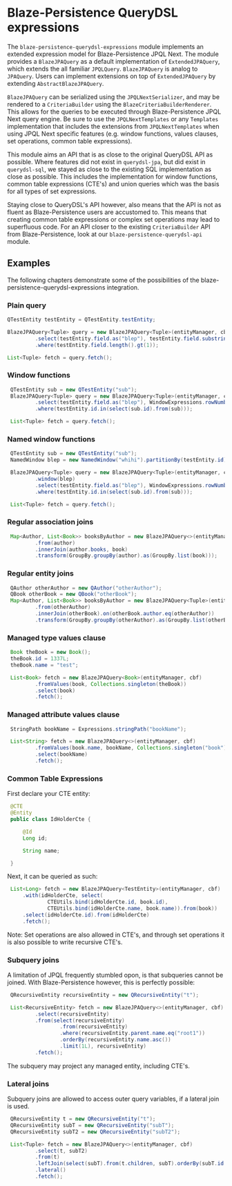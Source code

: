 # Blaze-Persistence QueryDSL expressions

The `blaze-persistence-querydsl-expressions` module implements an extended expression model for Blaze-Persistence JPQL Next.
The module provides a `BlazeJPAQuery` as a default implementation of `ExtendedJPAQuery`, which extends the all familiar `JPQLQuery`. `BlazeJPAQuery` is analog to `JPAQuery`.
Users can implement extensions on top of `ExtendedJPAQuery` by extending `AbstractBlazeJPAQuery`.

`BlazeJPAQuery` can be serialized using the `JPQLNextSerializer`, and may be rendered to a `CriteriaBuilder` using the `BlazeCriteriaBuilderRenderer`.
This allows for the queries to be executed through Blaze-Persistence JPQL Next query engine.
Be sure to use the `JPQLNextTemplates` or any `Templates` implementation that includes the extensions from `JPQLNextTemplates` when using JPQL Next specific features (e.g. window functions, values clauses, set operations, common table expressions).

This module aims an API that is as close to the original QueryDSL API as possible.
Where features did not exist in `querydsl-jpa`, but did exist in `querydsl-sql`, we stayed as close to the existing SQL implementation as close as possible.
This includes the implementation for window functions, common table expressions (CTE's) and union queries which was the basis for all types of set expressions.

Staying close to QueryDSL's API however, also means that the API is not as fluent as Blaze-Persistence users are accustomed to.
This means that creating common table expressions or complex set operations may lead to superfluous code.
For an API closer to the existing `CriteriaBuilder` API from Blaze-Persistence, look at our `blaze-persistence-querydsl-api` module.

## Examples
The following chapters demonstrate some of the possibilities of the blaze-persistence-querydsl-expressions integration.

### Plain query
```java
QTestEntity testEntity = QTestEntity.testEntity;

BlazeJPAQuery<Tuple> query = new BlazeJPAQuery<Tuple>(entityManager, cbf).from(testEntity)
         .select(testEntity.field.as("blep"), testEntity.field.substring(2))
         .where(testEntity.field.length().gt(1));

List<Tuple> fetch = query.fetch();
 ```

### Window functions
```java
 QTestEntity sub = new QTestEntity("sub");
 BlazeJPAQuery<Tuple> query = new BlazeJPAQuery<Tuple>(entityManager, cbf).from(testEntity)
         .select(testEntity.field.as("blep"), WindowExpressions.rowNumber(), WindowExpressions.lastValue(testEntity.field).over().partitionBy(testEntity.id))
         .where(testEntity.id.in(select(sub.id).from(sub)));

 List<Tuple> fetch = query.fetch();
 ```

### Named window functions
```java
 QTestEntity sub = new QTestEntity("sub");
 NamedWindow blep = new NamedWindow("whihi").partitionBy(testEntity.id);

 BlazeJPAQuery<Tuple> query = new BlazeJPAQuery<Tuple>(entityManager, cbf).from(testEntity)
         .window(blep)
         .select(testEntity.field.as("blep"), WindowExpressions.rowNumber().over(blep), WindowExpressions.lastValue(testEntity.field).over(blep))
         .where(testEntity.id.in(select(sub.id).from(sub)));

 List<Tuple> fetch = query.fetch();
 ```

### Regular association joins
```java
 Map<Author, List<Book>> booksByAuthor = new BlazeJPAQuery<>(entityManager, cbf)
         .from(author)
         .innerJoin(author.books, book)
         .transform(GroupBy.groupBy(author).as(GroupBy.list(book)));
```

### Regular entity joins
```java
 QAuthor otherAuthor = new QAuthor("otherAuthor");
 QBook otherBook = new QBook("otherBook");
 Map<Author, List<Book>> booksByAuthor = new BlazeJPAQuery<Tuple>(entityManager, cbf)
         .from(otherAuthor)
         .innerJoin(otherBook).on(otherBook.author.eq(otherAuthor))
         .transform(GroupBy.groupBy(otherAuthor).as(GroupBy.list(otherBook)));
```

### Managed type values clause
```java
 Book theBook = new Book();
 theBook.id = 1337L;
 theBook.name = "test";

 List<Book> fetch = new BlazeJPAQuery<Book>(entityManager, cbf)
         .fromValues(book, Collections.singleton(theBook))
         .select(book)
         .fetch();
 ```

### Managed attribute values clause
```java
 StringPath bookName = Expressions.stringPath("bookName");

 List<String> fetch = new BlazeJPAQuery<>(entityManager, cbf)
         .fromValues(book.name, bookName, Collections.singleton("book"))
         .select(bookName)
         .fetch();   
 ```

### Common Table Expressions
First declare your CTE entity:

```java
 @CTE
 @Entity
 public class IdHolderCte {

     @Id
     Long id;

     String name;

 }
 ```

Next, it can be queried as such:

```java
 List<Long> fetch = new BlazeJPAQuery<TestEntity>(entityManager, cbf)
     .with(idHolderCte, select(
             CTEUtils.bind(idHolderCte.id, book.id),
             CTEUtils.bind(idHolderCte.name, book.name)).from(book))
     .select(idHolderCte.id).from(idHolderCte)
     .fetch();
 ```

Note: Set operations are also allowed in CTE's, and through set operations it is also possible to write recursive CTE's.

### Subquery joins
A limitation of JPQL frequently stumbled opon, is that subqueries cannot be joined. With Blaze-Persistence however, this is perfectly possible:

```java
 QRecursiveEntity recursiveEntity = new QRecursiveEntity("t");

 List<RecursiveEntity> fetch = new BlazeJPAQuery<>(entityManager, cbf)
         .select(recursiveEntity)
         .from(select(recursiveEntity)
                 .from(recursiveEntity)
                 .where(recursiveEntity.parent.name.eq("root1"))
                 .orderBy(recursiveEntity.name.asc())
                 .limit(1L), recursiveEntity)
         .fetch();
 ```

The subquery may project any managed entity, including CTE's.

### Lateral joins
Subquery joins are allowed to access outer query variables, if a lateral join is used.

```java
 QRecursiveEntity t = new QRecursiveEntity("t");
 QRecursiveEntity subT = new QRecursiveEntity("subT");
 QRecursiveEntity subT2 = new QRecursiveEntity("subT2");

 List<Tuple> fetch = new BlazeJPAQuery<>(entityManager, cbf)
         .select(t, subT2)
         .from(t)
         .leftJoin(select(subT).from(t.children, subT).orderBy(subT.id.asc()).limit(1), subT2)
         .lateral()
         .fetch();
```
